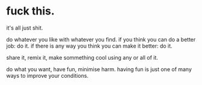 # fuck this.
it's all just shit. 

do whatever you like with whatever you find. if you think you can do a better job: do it. if there is any way you think you can make it better: do it.

share it, remix it, make sommething cool using any or all of it.

do what you want, have fun, minimise harm. having fun is just one of many ways to improve your conditions.
